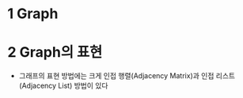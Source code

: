 # 1 Graph



# 2 Graph의 표현

* 그래프의 표현 방법에는 크게 인접 행렬(Adjacency Matrix)과 인접 리스트(Adjacency List) 방법이 있다